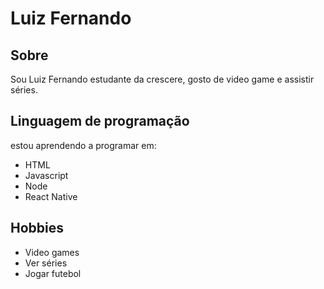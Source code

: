 # Luiz Fernando

## Sobre

Sou Luiz Fernando estudante da crescere, gosto de video game e assistir séries.

## Linguagem de programação 
estou aprendendo a programar em:

- HTML
- Javascript
- Node
- React Native

## Hobbies

- Video games
- Ver séries
- Jogar futebol
